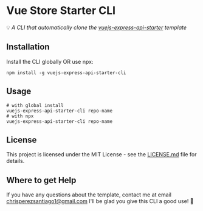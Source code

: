 # Vue Store Starter CLI
💡 *A CLI that automatically clone the [vuejs-express-api-starter](https://github.com/ChrisMichaelPerezSantiago/vuejs-express-api-starter)  template* 


## Installation
Install the CLI globally OR use npx:
```
npm install -g vuejs-express-api-starter-cli
```

## Usage
```
# with global install
vuejs-express-api-starter-cli repo-name
# with npx
vuejs-express-api-starter-cli repo-name
```

## License
This project is licensed under the MIT License - see the [LICENSE.md](https://github.com/ChrisMichaelPerezSantiago/vuejs-express-api-starter-cli/blob/master/LICENSE) file for details.


## Where to get Help
If you have any questions about the template, contact me at email chrisperezsantiago1@gmail.com
I'll be glad you give this CLI a good use! 💖
